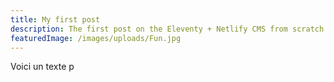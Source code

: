 ```yaml
---
title: My first post
description: The first post on the Eleventy + Netlify CMS from scratch blog
featuredImage: /images/uploads/Fun.jpg
---
```


Voici un texte p

